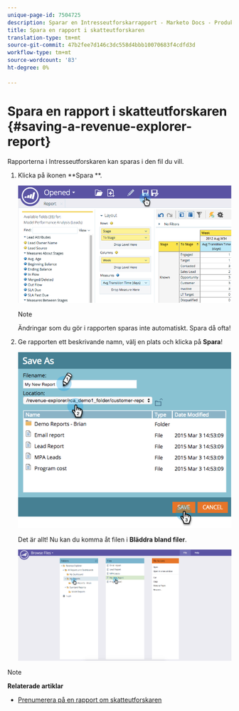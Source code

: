 ```yaml
---
unique-page-id: 7504725
description: Sparar en Intresseutforskarrapport - Marketo Docs - Produktdokumentation
title: Spara en rapport i skatteutforskaren
translation-type: tm+mt
source-git-commit: 47b2fee7d146c3dc558d4bbb10070683f4cdfd3d
workflow-type: tm+mt
source-wordcount: '83'
ht-degree: 0%

---
```



# Spara en rapport i skatteutforskaren {#saving-a-revenue-explorer-report}

Rapporterna i Intresseutforskaren kan sparas i den fil du vill.

1. Klicka på ikonen **Spara **.

   ![](assets/image2015-3-25-17-3a8-3a49.png)

   >[!NOTE]
   >
   >Ändringar som du gör i rapporten sparas inte automatiskt. Spara då ofta!

1. Ge rapporten ett beskrivande namn, välj en plats och klicka på **Spara**!

   ![](assets/image2015-3-26-13-3a30-3a33.png)

   Det är allt! Nu kan du komma åt filen i **Bläddra bland filer**.

   ![](assets/image2015-3-27-11-3a32-3a51.png)

>[!NOTE]
>
>**Relaterade artiklar**
>
>* [Prenumerera på en rapport om skatteutforskaren](subscribe-to-a-revenue-explorer-report.md)

>



